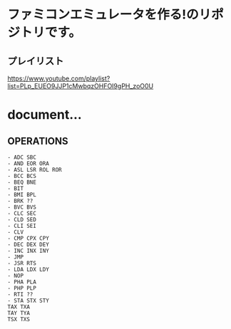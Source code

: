 # ファミコンエミュレータを作る!のリポジトリです。

## プレイリスト

https://www.youtube.com/playlist?list=PLp_EUEO9JJP1cMwbqzOHFOI9gPH_zoO0U

# document...

## OPERATIONS

```
- ADC SBC
- AND EOR ORA
- ASL LSR ROL ROR
- BCC BCS
- BEQ BNE
- BIT
- BMI BPL
- BRK ??
- BVC BVS
- CLC SEC
- CLD SED
- CLI SEI
- CLV
- CMP CPX CPY
- DEC DEX DEY
- INC INX INY
- JMP
- JSR RTS
- LDA LDX LDY
- NOP
- PHA PLA
- PHP PLP
- RTI ??
- STA STX STY
TAX TXA
TAY TYA
TSX TXS
```
